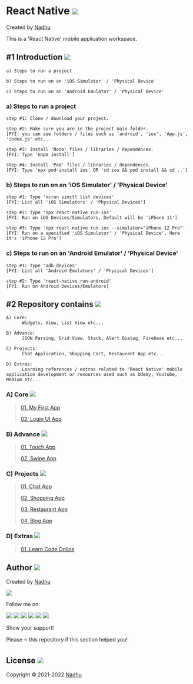 # React Native [<img src="https://github.com/iamnadhu/ReactNative/blob/master/Resources/react-native-icon.png">](https://github.com/iamnadhu/ReactNative)
Created by [Nadhu](https://linktr.ee/iamnadhu)

This is a 'React Native' mobile application workspace.


## #1 Introduction [<img src="https://github.com/iamnadhu/ReactNative/blob/master/Resources/introduction-icon.png">](https://github.com/iamnadhu/ReactNative)

```
a) Steps to run a project

b) Steps to run on an 'iOS Simulator' / 'Physical Device'

c) Steps to run on an 'Android Emulator' / 'Physical Device'
```

### a) Steps to run a project
```
step #1: Clone / download your project.

step #2: Make sure you are in the project main folder.
[FYI: you can see folders / files such as 'android', 'ios', 'App.js', 'index.js' etc... 

step #3: Install 'Node' files / libraries / dependences.
[FYI: Type 'nnpm install']

step #4: Install 'Pod' files / libraries / dependences.
[FYI: Type 'npx pod-install ios' OR 'cd ios && pod install && cd ..']
```

### b) Steps to run on an 'iOS Simulator' / 'Physical Device'
```
step #1: Type 'xcrun simctl list devices'
[FYI: List all 'iOS Simulators' / 'Physical Devices']

step #2: Type 'npx react-native run-ios'
[FYI: Run on iOS Devices/Simulators, Default will be 'iPhone 11']

step #3: Type 'npx react-native run-ios --simulator="iPhone 12 Pro"'
[FYI: Run on a specified 'iOS Simulator' / 'Physical Device', Here it's 'iPhone 12 Pro']
```

### c) Steps to run on an 'Android Emulator' / 'Physical Device'
```
step #1: Type 'adb devices'
[FYI: List all 'Android Emulators' / 'Physical Devices']

step #2: Type 'react-native run-android'
[FYI: Run on Android Devices/Emulators]
```


## #2 Repository contains [<img src="https://github.com/iamnadhu/ReactNative/blob/master/Resources/repository-icon.png">](https://github.com/iamnadhu/ReactNative)

```
A) Core:
      Widgets, View, List View etc...

B) Advance:
      JSON Parsing, Grid View, Stack, Alert Dialog, Firebase etc...

C) Projects:
      Chat Application, Shopping Cart, Restaurant App etc...

D) Extras:
      Learning references / extras related to 'React Native' mobile application development or resources used such as Udemy, Youtube, Medium etc...
```


### A) Core [<img src="https://github.com/iamnadhu/ReactNative/blob/master/Resources/tutorials-icon.png">](https://github.com/iamnadhu/ReactNative)
>
> [01. My First App](https://github.com/iamnadhu/ReactNative/tree/master/Core/My%20First%20App)
>
> [02. Login UI App](https://github.com/iamnadhu/ReactNative/tree/master/Core/Login%20UI%20App)
>

### B) Advance [<img src="https://github.com/iamnadhu/ReactNative/blob/master/Resources/sessions-icon.png">](https://github.com/iamnadhu/ReactNative)
>
> [01. Touch App](https://github.com/iamnadhu/ReactNative/tree/master/Advance/Touch%20App)
>
> [02. Swipe App](https://github.com/iamnadhu/ReactNative/tree/master/Advance/Swipe%20App)
>

### C) Projects [<img src="https://github.com/iamnadhu/ReactNative/blob/master/Resources/projects-icon.png">](https://github.com/iamnadhu/ReactNative)
>
> [01. Chat App](https://github.com/iamnadhu/ReactNative/tree/master/Projects/Chat%20App)
>
> [02. Shopping App](https://github.com/iamnadhu/ReactNative/tree/master/Projects/Shopping%20App)
>
> [03. Restaurant App](https://github.com/iamnadhu/ReactNative/tree/master/Projects/Restaurant%20App)
>
> [04. Blog App](https://github.com/iamnadhu/ReactNative/tree/master/Projects/Blog%20App)
>

### D) Extras [<img src="https://github.com/iamnadhu/ReactNative/blob/master/Resources/extras-icon.png">](https://github.com/iamnadhu/ReactNative)
>
> [01. Learn Code Online](https://github.com/iamnadhu/ReactNative/tree/master/Extras/Learn%20Code%20Online)
>


## Author [<img src="https://github.com/iamnadhu/ReactNative/blob/master/Resources/auther-icon.png">](https://linktr.ee/iamnadhu)
Created by [Nadhu](https://linktr.ee/iamnadhu)

[<img src="https://github.com/iamnadhu/ReactNative/blob/master/Resources/nadhu-icon.jpg">](https://linktr.ee/iamnadhu)

Follow me on: 

[<img src="https://github.com/iamnadhu/ReactNative/blob/master/Resources/telegram-icon.png">](https://t.me/iamnadhu)
[<img src="https://github.com/iamnadhu/ReactNative/blob/master/Resources/instagram-icon.png">](https://www.instagram.com/iamnadhu/)
[<img src="https://github.com/iamnadhu/ReactNative/blob/master/Resources/whatsapp-icon.png">](https://api.whatsapp.com/send?phone=917293451396&lang=en)
[<img src="https://github.com/iamnadhu/ReactNative/blob/master/Resources/linkedin-icon.png">](https://www.linkedin.com/in/iamnadhu/)
[<img src="https://github.com/iamnadhu/ReactNative/blob/master/Resources/facebook-icon.png">](https://www.facebook.com/iamnadhu/)
[<img src="https://github.com/iamnadhu/ReactNative/blob/master/Resources/github-icon.png">](https://github.com/iamnadhu)


Show your support!

Please ⭐️   this repository if this section helped you!


## License [<img src="https://github.com/iamnadhu/ReactNative/blob/master/Resources/license-icon.png">](https://github.com/iamnadhu/ReactNative)
Copyright © 2021-2022 [Nadhu](https://linktr.ee/iamnadhu)
